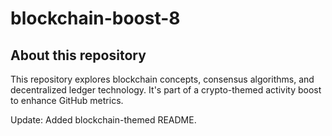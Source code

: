 # blockchain-boost-8

## About this repository
This repository explores blockchain concepts, consensus algorithms, and decentralized ledger technology. It's part of a crypto-themed activity boost to enhance GitHub metrics.

Update: Added blockchain-themed README.
